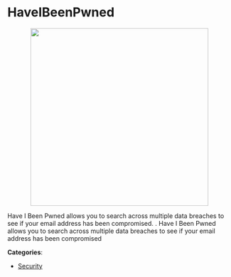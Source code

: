 # HaveIBeenPwned
<p align="center">
    <img width="400" src="https://raw.githubusercontent.com/apis-list/apis-list/apis/haveibeenpwned/logo_256x256.png" />
</p>

Have I Been Pwned allows you to search across multiple data breaches to see if your email address has been compromised. . Have I Been Pwned allows you to search across multiple data breaches to see if your email address has been compromised



**Categories**:
- [Security](https://github.com/apis-list/apis-list#security)




